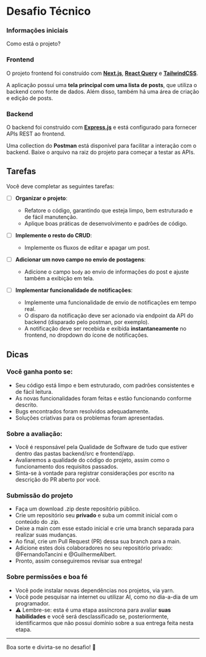 # Desafio Técnico

### Informações iniciais

Como está o projeto?

### Frontend

O projeto frontend foi construído com **[Next.js](https://nextjs.org/)**, **[React Query](https://tanstack.com/query/latest)** e **[TailwindCSS](https://tailwindcss.com/)**.

A aplicação possui uma **tela principal com uma lista de posts**, que utiliza o backend como fonte de dados. Além disso, também há uma área de criação e edição de posts.

### Backend

O backend foi construído com **[Express.js](https://expressjs.com/)** e está configurado para fornecer APIs REST ao frontend.

Uma collection do **Postman** está disponível para facilitar a interação com o backend. Baixe o arquivo na raiz do projeto para começar a testar as APIs.

## Tarefas

Você deve completar as seguintes tarefas:

- [ ] **Organizar o projeto**:

  - Refatore o código, garantindo que esteja limpo, bem estruturado e de fácil manutenção.
  - Aplique boas práticas de desenvolvimento e padrões de código.

- [ ] **Implemente o resto do CRUD**:

  - Implemente os fluxos de editar e apagar um post.

- [ ] **Adicionar um novo campo no envio de postagens**:

  - Adicione o campo `body` ao envio de informações do post e ajuste também a exibição em tela.

- [ ] **Implementar funcionalidade de notificações**:

  - Implemente uma funcionalidade de envio de notificações em tempo real.
  - O disparo da notificação deve ser acionado via endpoint da API do backend (disparado pelo postman, por exemplo).
  - A notificação deve ser recebida e exibida **instantaneamente** no frontend, no dropdown do ícone de notificações.

## Dicas

### **Você ganha ponto se:**

- Seu código está limpo e bem estruturado, com padrões consistentes e de fácil leitura.
- As novas funcionalidades foram feitas e estão funcionando conforme descrito.
- Bugs encontrados foram resolvidos adequadamente.
- Soluções criativas para os problemas foram apresentadas.

### **Sobre a avaliação:**

- Você é responsável pela Qualidade de Software de tudo que estiver dentro das pastas backend/src e frontend/app.
- Avaliaremos a qualidade do código do projeto, assim como o funcionamento dos requisitos passados.
- Sinta-se à vontade para registrar considerações por escrito na descrição do PR aberto por você.

### **Submissão do projeto**

- Faça um download .zip deste repositório público.
- Crie um repositório seu **privado** e suba um commit inicial com o conteúdo do .zip.
- Deixe a main com esse estado inicial e crie uma branch separada para realizar suas mudanças.
- Ao final, crie um Pull Request (PR) dessa sua branch para a main.
- Adicione estes dois colaboradores no seu repositório privado: @FernandoTancini e @GuilhermeAlbert.
- Pronto, assim conseguiremos revisar sua entrega!

### **Sobre permissões e boa fé**

- Você pode instalar novas dependências nos projetos, via yarn.
- Você pode pesquisar na internet ou utilizar AI, como no dia-a-dia de um programador.
- ⚠️ Lembre-se: esta é uma etapa assíncrona para avaliar **suas habilidades** e você será desclassificado se, posteriormente, identificarmos que não possui domínio sobre a sua entrega feita nesta etapa.

---

Boa sorte e divirta-se no desafio! 🚀
